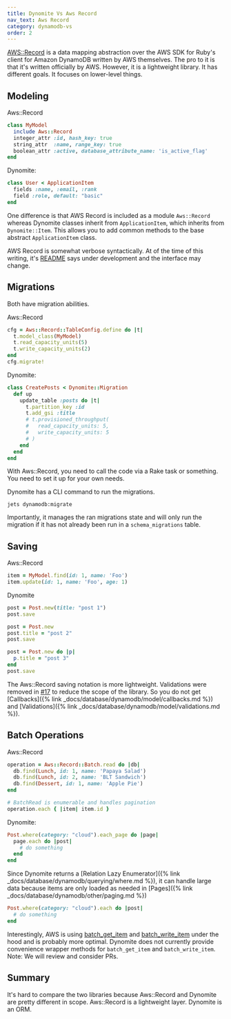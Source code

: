 ```yaml
---
title: Dynomite Vs Aws Record
nav_text: Aws Record
category: dynamodb-vs
order: 2
---
```


[AWS::Record](https://github.com/aws/aws-sdk-ruby-record) is a data mapping abstraction over the AWS SDK for Ruby's client for Amazon DynamoDB written by AWS themselves. The pro to it is that it's written officially by AWS. However, it is a lightweight library. It has different goals. It focuses on lower-level things.

## Modeling

Aws::Record

```ruby
class MyModel
  include Aws::Record
  integer_attr :id, hash_key: true
  string_attr  :name, range_key: true
  boolean_attr :active, database_attribute_name: 'is_active_flag'
end
```

Dynomite:

```ruby
class User < ApplicationItem
  fields :name, :email, :rank
  field :role, default: "basic"
end
```

One difference is that AWS Record is included as a module `Aws::Record` whereas Dynomite classes inherit from `ApplicationItem`, which inherits from `Dynomite::Item`. This allows you to add common methods to the base abstract `ApplicationItem` class.

AWS Record is somewhat verbose syntactically. At of the time of this writing, it's [README](https://github.com/aws/aws-sdk-ruby-record/blob/1a82279283310159ce98646aef5bfafd6dbceab3/README.md) says under development and the interface may change.

## Migrations

Both have migration abilities.

Aws::Record

```ruby
cfg = Aws::Record::TableConfig.define do |t|
  t.model_class(MyModel)
  t.read_capacity_units(5)
  t.write_capacity_units(2)
end
cfg.migrate!
```

Dynomite:

```ruby
class CreatePosts < Dynomite::Migration
  def up
    update_table :posts do |t|
      t.partition_key :id
      t.add_gsi :title
      # t.provisioned_throughput(
      #   read_capacity_units: 5,
      #   write_capacity_units: 5
      # )
    end
  end
end
```

With Aws::Record, you need to call the code via a Rake task or something. You need to set it up for your own needs.

Dynomite has a CLI command to run the migrations.

    jets dynamodb:migrate

Importantly, it manages the ran migrations state and will only run the migration if it has not already been run in a `schema_migrations` table.

## Saving

Aws::Record

```ruby
item = MyModel.find(id: 1, name: 'Foo')
item.update(id: 1, name: 'Foo', age: 1)
```

Dynomite

```ruby
post = Post.new(title: "post 1")
post.save

post = Post.new
post.title = "post 2"
post.save

post = Post.new do |p|
  p.title = "post 3"
end
post.save
```

The Aws::Record saving notation is more lightweight. Validations were removed in [#17](https://github.com/aws/aws-sdk-ruby-record/pull/17) to reduce the scope of the library. So you do not get [Callbacks]({% link _docs/database/dynamodb/model/callbacks.md %}) and [Validations]({% link _docs/database/dynamodb/model/validations.md %}).

## Batch Operations

Aws::Record

```ruby
operation = Aws::Record::Batch.read do |db|
  db.find(Lunch, id: 1, name: 'Papaya Salad')
  db.find(Lunch, id: 2, name: 'BLT Sandwich')
  db.find(Dessert, id: 1, name: 'Apple Pie')
end

# BatchRead is enumerable and handles pagination
operation.each { |item| item.id }
```

Dynomite:

```ruby
Post.where(category: "cloud").each_page do |page|
  page.each do |post|
    # do something
  end
end
```

Since Dynomite returns a [Relation Lazy Enumerator]({% link _docs/database/dynamodb/querying/where.md %}), it can handle large data because items are only loaded as needed in [Pages]({% link _docs/database/dynamodb/other/paging.md %})

```ruby
Post.where(category: "cloud").each do |post|
  # do something
end
```

Interestingly, AWS is using [batch_get_item](https://docs.aws.amazon.com/sdk-for-ruby/v3/api/Aws/DynamoDB/Client.html#batch_get_item-instance_method) and [batch_write_item](https://docs.aws.amazon.com/sdk-for-ruby/v3/api/Aws/DynamoDB/Client.html#batch_write_item-instance_method) under the hood and is probably more optimal. Dynomite does not currently provide convenience wrapper methods for `batch_get_item` and `batch_write_item`. Note: We will review and consider PRs.

## Summary

It's hard to compare the two libraries because Aws::Record and Dynomite are pretty different in scope. Aws::Record is a lightweight layer. Dynomite is an ORM.